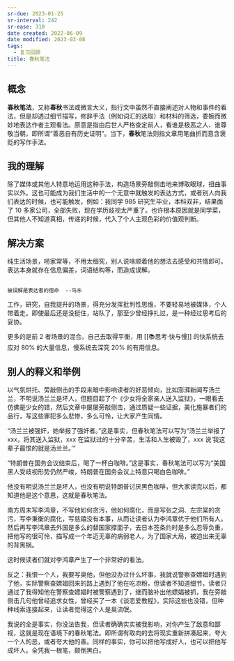 ```yaml
---
sr-due: 2023-01-25
sr-interval: 242
sr-ease: 310
date created: 2022-06-09
date modified: 2023-03-08
tags:
  - 复习回顾
title: 春秋笔法
---
```


## 概念

**春秋笔法**，又称**春秋**书法或微言大义，指行文中虽然不直接阐述对人物和事件的看法，但是却透过细节描写，修辞手法（例如词汇的选取）和材料的筛选，委婉而微妙地表达作者主观看法。原意是指由后世人严格查定前人，看谁是极恶之人、谁尊敬当朝，即所谓“善恶自有历史证明”。当下，**春秋**笔法则指文章用笔曲折而意含褒贬的写作手法。

## 我的理解

除了媒体或其他人特意地运用这种手法，构造场景旁敲侧击地来博取眼球，扭曲事实以外。这也可能成为我们生活中的一个无意中就触发的表达方式，或者别人向我们表达的时候，也可能触发，例如：我同学 985 研究生毕业，本科双非，结果面了 10 多家公司，全部失败，现在学历歧视太严重了。也许根本原因就是同学菜，但其他人不知道真相，传递的时候，代入了个人主观色彩的价值观判断。

## 解决方案

纯生活场景，唠家常等，不用太细究，别人说啥顺着他的想法去感受和共情即可。表达本身就存在信息偏差，词语结构等，而造成误解。

```

被误解是表达者的宿命  --马东

```

工作，研究，自我提升的场景，得充分发挥批判性思维，不要轻易地被媒体，个人带着走。即使最后还是没挺住，站队了，那至少曾经挣扎过，是一种经过思考后的妥协。

更多的是前 2 者场景的混合。自己去取得平衡，用 [[📚思考·快与慢]] 的快系统去应对 80% 的大量信息，慢系统去深究 20% 的有用信息。

## 别人的释义和举例

以气氛烘托、旁敲侧击的手段来暗中影响读者的好恶倾向，比如澎湃新闻写汤兰兰，不明说汤兰兰是坏人，但题目起了个《少女将全家亲人送入监狱》，一眼看去仿佛是少女的错，然后文章中屡屡旁敲侧击，通过质疑一些证据，美化施暴者们的品行，写这些罪犯多么悲惨，多么可怜，让大家产生同情。

“汤兰兰被强奸，她举报了强奸者。”这是事实，但春秋笔法可以写为“汤兰兰举报了 xxx，将其送入监狱，xxx 在监狱过的十分辛苦，生活和人生被毁了，xxx 说‘我这辈子最恨的就是汤兰兰。’”

“特朗普在国务会议结束后，喝了一杯白咖啡。”这是事实，春秋笔法可以写为“美国黑人受歧视形势仍然严峻，特朗普在国务会议上特意只喝白色咖啡。”

他没有明说汤兰兰是坏人，也没有明说特朗普讨厌黑色咖啡，但大家读完以后，都知道他是这个意思，这就是春秋笔法。

南方周末写李鸿章，不写他如何贪污，他如何腐化，而是写张之洞、左宗棠的贪污，写李秉衡的腐化，写慈禧没有本事，从而让读者认为李鸿章优于他们所有人。然后再写李鸿章去外国是多么的替国家撑面子，去日本签条约时是多么忍辱负重，把他写的很可怜，描写成一个年迈无辜的病弱老人，为了国家大局，被迫出来无辜的背黑锅。

这时候读者们就对李鸿章产生了一个非常好的看法。

反之：我恨一个人，我要写臭他，但他没办过什么坏事，我就说警察查嫖娼时遇到了他，实际警察查嫖娼回来的路上遇到了他在吃凉粉，但读者不知道细节，读者只通过了我得知他在警察查嫖娼时被警察遇到了，继而脑补出他嫖娼被抓，我在旁敲侧击几句他曾经追求女性，曾经买了一本《谈恋爱教程》，实际这些也没错，但种种线索连接起来，让读者觉得这个人是臭流氓。

我说的全是事实，你没法告我，但读者确确实实被我影响，对你产生了敌意和鄙视，这就是现在语境下的春秋笔法。即所谓有取向的去将现实重新拼凑起来，夸大一个人的恶，或者夸大他的善。同样的事实，你可以把他写成好人，也可以把他写成坏人。全凭我一根笔，颠倒黑白。

